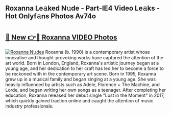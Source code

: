## Roxanna Le𝚊ked N𝚞de - Part-lE4 Video Le𝚊ks - Hot Onlyf𝚊ns Photos Av74o

# <h2><a href="http://ab64120.deff.icu/?id=Roxanna">🔗 New 👉🔴 Roxanna VIDEO Photos</a></h2>

[![Roxanna N𝚞des](https://i.imgur.com/rIISA9y.gif)](http://ab64120.deff.icu/?id=Roxanna)
Roxanna (b. 1990) is a contemporary artist whose innovative and thought-provoking works have captured the attention of the art world. Born in London, England, Roxanna's artistic journey began at a young age, and her dedication to her craft has led her to become a force to be reckoned with in the contemporary art scene. Born in 1995, Roxanna grew up in a musical family and began singing at a young age. She was heavily influenced by artists such as Adele, Florence + The Machine, and Lorde, and began writing her own songs as a teenager. After completing her education, Roxanna released her debut single "Lost in the Moment" in 2017, which quickly gained traction online and caught the attention of music industry professionals.
